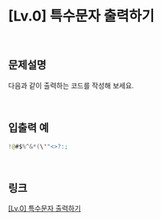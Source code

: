 # [Lv.0] 특수문자 출력하기

<br>

## 문제설명
다음과 같이 출력하는 코드를 작성해 보세요.

<br>

## 입출력 예
```java
!@#$%^&*(\'"<>?:;
```

<br>

## 링크
[[Lv.0] 특수문자 출력하기](https://school.programmers.co.kr/learn/courses/30/lessons/181948)
